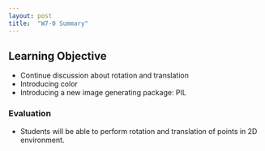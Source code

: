 ```yaml
---
layout: post
title:  "W7-0 Summary"
---
```


## Learning Objective
- Continue discussion about rotation and translation 
- Introducing color 
- Introducing a new image generating package: PIL 


### Evaluation 
- Students will be able to perform rotation and translation of points in 2D environment. 